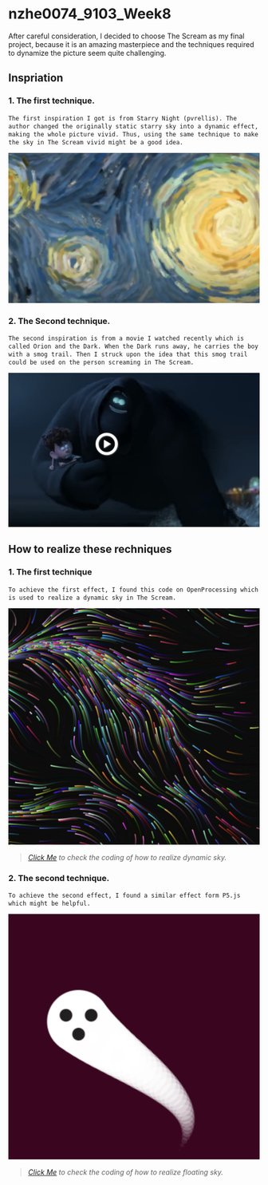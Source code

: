 # nzhe0074_9103_Week8

After careful consideration, I decided to choose The Scream as my final project, because it is an amazing masterpiece and the techniques required to dynamize the picture seem quite challenging.

## Inspriation ##

### 1. The first technique. ###
```
The first inspiration I got is from Starry Night (pvrellis). The author changed the originally static starry sky into a dynamic effect, making the whole picture vivid. Thus, using the same technique to make the sky in The Scream vivid might be a good idea.
```
![An images of inspiration](assets/1.png)

### 2. The Second technique. ###
```
The second inspiration is from a movie I watched recently which is called Orion and the Dark. When the Dark runs away, he carries the boy with a smog trail. Then I struck upon the idea that this smog trail could be used on the person screaming in The Scream.
```
![An images of inspiration](assets/2.png)

## How to realize these rechniques ##

### 1. The first technique ###

```
To achieve the first effect, I found this code on OpenProcessing which is used to realize a dynamic sky in The Scream.
```
![](assets/3.png)
> *[Click Me](https://openprocessing.org/sketch/1890784) to check the coding of how to realize dynamic sky.*


### 2. The second technique. ###
```
To achieve the second effect, I found a similar effect form P5.js which might be helpful.
```
![An images of floating ghost](assets/4.png)
>*[Click Me](https://happycoding.io/tutorials/p5js/animation/ghost) to check the coding of how to realize floating sky.*



